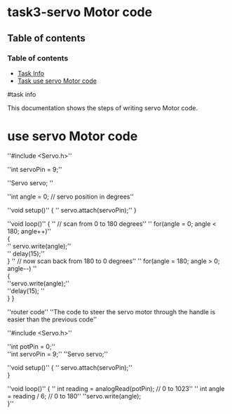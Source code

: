 # task3-servo Motor code

## Table of contents

### Table of contents

* [Task Info](#task-info)
* [Task use servo  Motor code](#task-use-servo-Motor-code)

#task info 


This documentation shows the steps of writing servo Motor code.

# use servo Motor code


''#include <Servo.h>''
 
''int servoPin = 9;''
 
''Servo servo; '' 
 
''int angle = 0;   // servo position in degrees''
 
''void setup()''
{
''  servo.attach(servoPin);''
}
 
 
''void loop()''
{
 '' // scan from 0 to 180 degrees''
 '' for(angle = 0; angle < 180; angle++)''  
  {                                  
   '' servo.write(angle);''               
   '' delay(15);''                   
  }
 '' // now scan back from 180 to 0 degrees''
 '' for(angle = 180; angle > 0; angle--) ''   
  {                                
    ''servo.write(angle);''           
    ''delay(15);  ''     
  }
}
 

''router code''
''The code to steer the servo motor through the handle is easier than the previous code''

''#include <Servo.h>''
 
''int potPin = 0;''  
''int servoPin = 9;''
''Servo servo;''
 
''void setup()''
{
 '' servo.attach(servoPin);''  
}
 
''void loop()''
{
 '' int reading = analogRead(potPin);     // 0 to 1023''
 '' int angle = reading / 6;              // 0 to 180''
  ''servo.write(angle);  
}''










